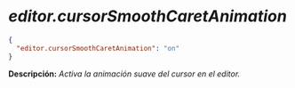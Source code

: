 <!-- Autor: Daniel Benjamin Perez Morales -->
<!-- GitHub: https://github.com/DanielPerezMoralesDev13 -->
<!-- Correo electrónico: danielperezdev@proton.me -->

# ***editor.cursorSmoothCaretAnimation***

```json
{
  "editor.cursorSmoothCaretAnimation": "on"
}
```

**Descripción:** *Activa la animación suave del cursor en el editor.*
